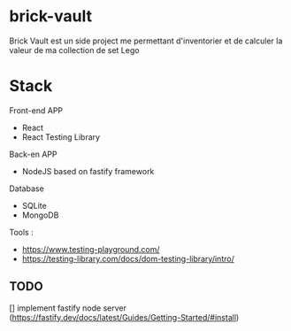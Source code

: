 # brick-vault
Brick Vault est un side project me permettant d'inventorier et de calculer la valeur de ma collection de set Lego

# Stack 
Front-end APP
- React
- React Testing Library

Back-en APP
- NodeJS based on fastify framework

Database 
- SQLite
- MongoDB

Tools : 
- https://www.testing-playground.com/
- https://testing-library.com/docs/dom-testing-library/intro/
## TODO
[] implement fastify node server (https://fastify.dev/docs/latest/Guides/Getting-Started/#install)
